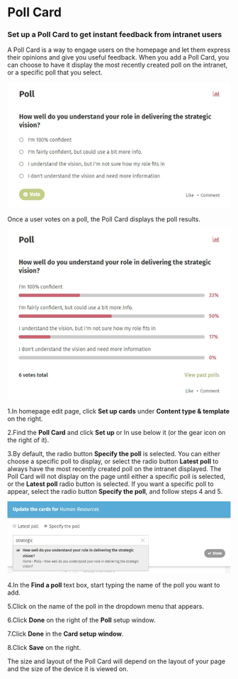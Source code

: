 # Poll Card

### Set up a Poll Card to get instant feedback from intranet users

A Poll Card is a way to engage users on the homepage and let them express their opinions and give you useful feedback. When you add a Poll Card, you can choose to have it display the most recently created poll on the intranet, or a specific poll that you select.

![](../../../../.gitbook/assets/1%20%28120%29.jpg)

Once a user votes on a poll, the Poll Card displays the poll results.

![](../../../../.gitbook/assets/2%20%2820%29.jpg)

1.In homepage edit page, click **Set up cards** under **Content type & template** on the right.

2.Find the **Poll Card** and click **Set up** or In use below it \(or the gear icon on the right of it\).

3.By default, the radio button **Specify the poll** is selected. You can either choose a specific poll to display, or select the radio button **Latest poll** to always have the most recently created poll on the intranet displayed. The Poll Card will not display on the page until either a specific poll is selected, or the **Latest poll** radio button is selected. If you want a specific poll to appear, select the radio button **Specify the poll**, and follow steps 4 and 5.

![](../../../../.gitbook/assets/3%20%2859%29.jpg)



4.In the **Find a poll** text box, start typing the name of the poll you want to add.

5.Click on the name of the poll in the dropdown menu that appears.

6.Click **Done** on the right of the **Poll** setup window.

7.Click **Done** in the **Card setup window**.

8.Click **Save** on the right.

The size and layout of the Poll Card will depend on the layout of your page and the size of the device it is viewed on.


